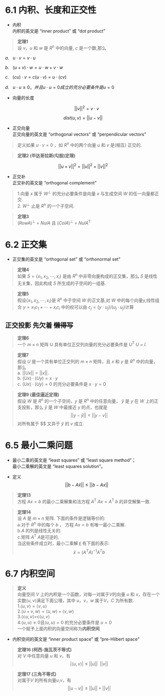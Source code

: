 # 6.1 内积、长度和正交性

* 内积  
  内积的英文是 “inner product” 或 “dot product”
> **定理1**  
> 设 $v$，$u$ 和 $w$ 是 $R$<sup>n</sup> 中的向量, $c$ 是一个数,那么  


$a. \ \ \ u \cdot v = v \cdot u$

$b.\ \ \ (u +v) \cdot w = u \cdot w +v \cdot w$

$c. \ \ \ (cu) \cdot v=c(u \cdot v)=u \cdot (cv)$

$d. \ \ \ u \cdot u \geq 0，并且u \cdot u=0 成立的充分必要条件是u=0$


* 向量的长度  

  $$||v|| ^2 = v \cdot v$$

$$dist(u,v)=||u-v||$$
 
* 正交向量  
  正交向量的英文是 “orthogonal vectors” 或 “perpendicular vectors”
  
>定义如果 $u \cdot v  = 0$ ，如 $R$<sup>n</sup> 中的两个向量 $u$ 和 $v$ 是(相互) 正交的.  

>**定理2 (毕达哥拉斯(勾股)定理)**

$$||u+v||^2=||u||^2+||v||^2$$

* 正交补  
  正交补的英文是 “orthogonal complement”
 
>1.向量 $x$ 属于 $W$<sup>⊥</sup> 的充分必要条件是向量 $x$ 与生成空间 $W$ 的任一向量都正交.  
>2. $W$<sup>⊥</sup> 止是 $R$<sup>n</sup> 的一个子空间.

>**定理3**  
$( Row A )$<sup>⊥</sup> = $Nul A$ 且  $( ColA )$<sup>⊥</sup> = $Nul A$<sup>T</sup>

# 6.2 正交集
 * 正交集的英文是 “orthogonal set” 或 “orthonormal set”
>**定理4**  
如果 $S=\{x_1,x_2,\cdots,x_i\}$ 是由 $R$<sup>n</sup> 中非零向量构成的正交集，那么 $S$ 是线性无关集，因此构成 $S$ 所生成的子空间的一组基.

>**定理5**  
假设$\{x_1,x_2,\cdots,x_i\}$是 $R$<sup>n</sup> 中于空间 $W$ 的正文基,对 $W$ 中的每个向量y,线性组合 $y=x_1c_1+\cdots+x_ic_i$ 中的权可以由 $c_j=(y \cdot u_j)/(u_j \cdot u_j)$计算

## 正交投影  **先欠着**  ~~懒得写~~


>**定理6**  
一个 $m \times n$ 矩阵 U 具有单位正交列向量的充分必要条件是 $U$<sup>T</sup> $U$ = $I$.

>**定理7**  
假设 $U$ 是一个具有单位正交列的 $m \times n$ 矩阵，且 $x$ 和 $y$ 是 $R$<sup>n</sup> 中的向量，那么  
a. $||Ux|| = ||x|| .$  
b. $(Ux) \cdot (Uy) =x \cdot y$  
c. $(Ux) \cdot (Uy) = 0$ 的充分必要条件是 $x \cdot y = 0$

>**定理9 (最佳逼近定理)**  
假设 $W$ 是 $R$<sup>n</sup> 的一个子空间，$y$ 是 $R$<sup>n</sup> 中的任意向量， $\widehat{y}$ 是 $y$ 在 $W$ 上的正支投影，那么 $\widehat{y}$ 是 $W$ 中最接近 $y$ 的点，也就是  
$$||y-\widehat{y}||<||y-v||$$
>对所有属于 $$ 又异于 $\widehat{y}$ 的 $v$ 成立.

# 6.5 最小二乘问题
* 最小二乘的英文是 “least squares” 或 “least square method”；  
最小二乘解的英文是 “least squares solution”。

* 定义
  $$||b-A\widehat{x}||\leq||b-Ax||$$

>**定理13**  
方程 $Ax=b$ 的最小二乘解集和法方程 $A$<sup>T</sup> $Ax = A$<sup>T</sup> $b$ 的非空解集一致.

>**定理14**  
设 $A$ 是 $m \times n$ 矩阵. 下面的条件是逻辑等价的:  
a.对于 $R$<sup>n</sup> 中的每个 $b$ ， 方程 $Ax =b$ 有唯一最小二乘解.  
b.$A$ 的列是线性无关的.  
c.矩阵 $A$<sup>T</sup> $A$是可逆的.  
当这些条件成立时，最小二乘解￡有下面的表示:
$$\widehat{x}=( A^T A)^{-1}A^Tb$$


# 6.7 内积空间

>**定义**  
向量空间 $V$ 上的内积是一个函数，对每一对属于$V$的向量 $u$ 和 $v$，存在一个实数$\langle u,v \rangle$满足下面公理，其中 $u$，$v$，$w$ 属于$V$，$C$ 为所有数.   
1.$\langle u,v\rangle= \langle v,u \rangle$  
2.$\langle u +v, w\rangle =\langle u, w\rangle +\langle v,w\rangle$  
3.$\langle$c$u,v\rangle=$c$\langle u, v\rangle$  
4.$\langle u,u\rangle \geq 0$且$\langle u,u\rangle =0$ 的充分必要条件是  $u=0$  
一个赋予上面内积的向量空间称为**内积空间**

* 内积空间的英文是 “inner product space” 或 “pre-Hilbert space”


>**定理16 (柯西-施瓦茨不等式)**  
对 $V$ 中任意向量 $u$ 和 $v$，有
$$|\langle u,v \rangle| \leq ||u||\ \  ||v||$$


>**定理17 (三角不等式)**  
对属于$V$ 的所有向量$u$,$v$，有
$$||u-v||\leq||u||+||v||$$


